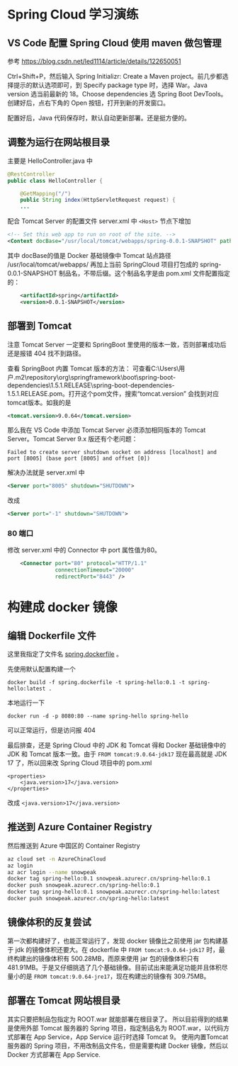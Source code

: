 # Spring Cloud 学习演练

## VS Code 配置 Spring Cloud 使用 maven 做包管理
参考
https://blog.csdn.net/led1114/article/details/122650051

Ctrl+Shift+P，然后输入 Spring Initializr: Create a Maven project。前几步都选择提示的默认选项即可，到 Specify package type 时，选择 War。Java version 选当前最新的 18。Choose dependencies 选 Spring Boot DevTools。创建好后，点右下角的 Open 按钮，打开到新的开发窗口。

配置好后，Java 代码保存时，默认自动更新部署。还是挺方便的。

## 调整为运行在网站根目录
主要是 HelloController.java 中
```java
@RestController
public class HelloController {

    @GetMapping("/")
    public String index(HttpServletRequest request) {
    ...
```
配合 Tomcat Server 的配置文件 server.xml 中 `<Host>` 节点下增加
```xml
<!-- Set this web app to run on root of the site. -->
<Context docBase="/usr/local/tomcat/webapps/spring-0.0.1-SNAPSHOT" path="/" reloadable="true"/>
```
其中 docBase的值是 Docker 基础镜像中 Tomcat 站点路径 /usr/local/tomcat/webapps/ 再加上当前 SpringCloud 项目打包成的 spring-0.0.1-SNAPSHOT 制品名，不带后缀。这个制品名字是由 pom.xml 文件配置指定的：
```xml
	<artifactId>spring</artifactId>
	<version>0.0.1-SNAPSHOT</version>
```

## 部署到 Tomcat
注意 Tomcat Server 一定要和 SpringBoot 里使用的版本一致，否则部署成功后还是报错 404 找不到路径。

查看 SpringBoot 内置 Tomcat 版本的方法：
可查看C:\Users\用户.m2\repository\org\springframework\boot\spring-boot-dependencies\1.5.1.RELEASE\spring-boot-dependencies-1.5.1.RELEASE.pom。打开这个pom文件，搜索“tomcat.version” 会找到对应tomcat版本。如我的是
```xml
<tomcat.version>9.0.64</tomcat.version>
```
那么我在 VS Code 中添加 Tomcat Server 必须添加相同版本的 Tomcat Server。Tomcat Server 9.x 版还有个老问题：
```
Failed to create server shutdown socket on address [localhost] and port [8005] (base port [8005] and offset [0])
```
解决办法就是 server.xml 中
```xml
<Server port="8005" shutdown="SHUTDOWN">
```
改成
```xml
<Server port="-1" shutdown="SHUTDOWN">
```

### 80 端口
修改 server.xml 中的  Connector 中 port 属性值为80。
```xml
    <Connector port="80" protocol="HTTP/1.1"
               connectionTimeout="20000"
               redirectPort="8443" />
```

# 构建成 docker 镜像
## 编辑 Dockerfile 文件
这里我指定了文件名 [spring.dockerfile](spring.dockerfile) 。

先使用默认配置构建一个
```
docker build -f spring.dockerfile -t spring-hello:0.1 -t spring-hello:latest .
```

本地运行一下
```
docker run -d -p 8080:80 --name spring-hello spring-hello
```
可以正常运行，但是访问报 404

最后排查，还是 Spring Cloud 中的 JDK 和 Tomcat 得和 Docker 基础镜像中的 JDK 和 Tomcat 版本一致。由于 `FROM tomcat:9.0.64-jdk17` 现在最高就是 JDK 17 了，所以回来改 Spring Cloud 项目中的 pom.xml
```
<properties>
	<java.version>17</java.version>
</properties>
```
改成 `<java.version>17</java.version>`

## 推送到 Azure Container Registry
然后推送到 Azure 中国区的 Container Registry
```bash
az cloud set -n AzureChinaCloud
az login
az acr login --name snowpeak
docker tag spring-hello:0.1 snowpeak.azurecr.cn/spring-hello:0.1
docker push snowpeak.azurecr.cn/spring-hello:0.1
docker tag spring-hello:0.1 snowpeak.azurecr.cn/spring-hello:latest
docker push snowpeak.azurecr.cn/spring-hello:latest
```

## 镜像体积的反复尝试
第一次都构建好了，也能正常运行了，发现 docker 镜像比之前使用 jar 包构建基于 jdk 的镜像体积还要大。在 dockerfile 中 `FROM tomcat:9.0.64-jdk17` 时，最终构建出的镜像体积有 500.28MB，而原来使用 jar 包的镜像体积只有 481.91MB。于是又仔细挑选了几个基础镜像。目前试出来能满足功能并且体积尽量小的是 `FROM tomcat:9.0.64-jre17`，现在构建出的镜像有 309.75MB。

## 部署在 Tomcat 网站根目录
其实只要把制品包指定为 ROOT.war 就能部署在根目录了。
所以目前得到的结果是使用外部 Tomcat 服务器的 Spring 项目，指定制品名为 ROOT.war，以代码方式部署在 App Service，App Service 运行时选择 Tomcat 9。
使用内置Tomcat 服务器的 Spring 项目，不用改制品文件名，但是需要构建 Docker 镜像，然后以 Docker 方式部署在 App Service.